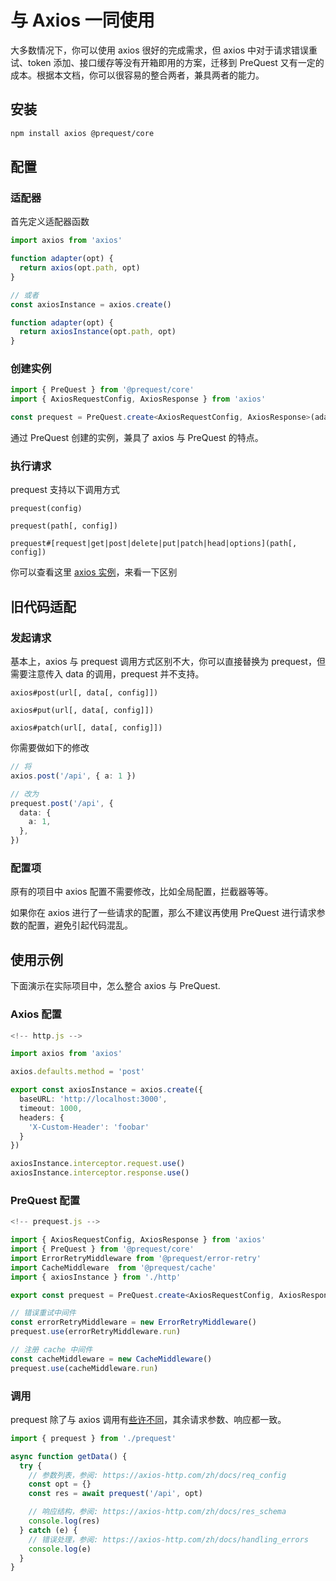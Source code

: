 # 与 Axios 一同使用

大多数情况下，你可以使用 axios 很好的完成需求，但 axios 中对于请求错误重试、token 添加、接口缓存等没有开箱即用的方案，迁移到 PreQuest 又有一定的成本。根据本文档，你可以很容易的整合两者，兼具两者的能力。

## 安装

```bash
npm install axios @prequest/core
```

## 配置

### 适配器

首先定义适配器函数

```ts
import axios from 'axios'

function adapter(opt) {
  return axios(opt.path, opt)
}

// 或者
const axiosInstance = axios.create()

function adapter(opt) {
  return axiosInstance(opt.path, opt)
}
```

### 创建实例

```ts
import { PreQuest } from '@prequest/core'
import { AxiosRequestConfig, AxiosResponse } from 'axios'

const prequest = PreQuest.create<AxiosRequestConfig, AxiosResponse>(adapter)
```

通过 PreQuest 创建的实例，兼具了 axios 与 PreQuest 的特点。

### 执行请求

prequest 支持以下调用方式

```text
prequest(config)

prequest(path[, config])

prequest#[request|get|post|delete|put|patch|head|options](path[, config])
```

你可以查看这里 [axios 实例](https://axios-http.com/zh/docs/instance)，来看一下区别

## 旧代码适配

### 发起请求

基本上，axios 与 prequest 调用方式区别不大，你可以直接替换为 prequest，但需要注意传入 data 的调用，prequest 并不支持。

```text
axios#post(url[, data[, config]])

axios#put(url[, data[, config]])

axios#patch(url[, data[, config]])
```

你需要做如下的修改

```ts
// 将
axios.post('/api', { a: 1 })

// 改为
prequest.post('/api', {
  data: {
    a: 1,
  },
})
```

### 配置项

原有的项目中 axios 配置不需要修改，比如全局配置，拦截器等等。

如果你在 axios 进行了一些请求的配置，那么不建议再使用 PreQuest 进行请求参数的配置，避免引起代码混乱。

## 使用示例

下面演示在实际项目中，怎么整合 axios 与 PreQuest.

### Axios 配置

```ts
<!-- http.js -->

import axios from 'axios'

axios.defaults.method = 'post'

export const axiosInstance = axios.create({
  baseURL: 'http://localhost:3000',
  timeout: 1000,
  headers: {
    'X-Custom-Header': 'foobar'
  }
})

axiosInstance.interceptor.request.use()
axiosInstance.interceptor.response.use()
```

### PreQuest 配置

```ts
<!-- prequest.js -->

import { AxiosRequestConfig, AxiosResponse } from 'axios'
import { PreQuest } from '@prequest/core'
import ErrorRetryMiddleware from '@prequest/error-retry'
import CacheMiddleware  from '@prequest/cache'
import { axiosInstance } from './http'

export const prequest = PreQuest.create<AxiosRequestConfig, AxiosResponse>(opt => axiosInstance(opt.path, opt))

// 错误重试中间件
const errorRetryMiddleware = new ErrorRetryMiddleware()
prequest.use(errorRetryMiddleware.run)

// 注册 cache 中间件
const cacheMiddleware = new CacheMiddleware()
prequest.use(cacheMiddleware.run)
```

### 调用

prequest 除了与 axios 调用有[些许不同](#发起请求)，其余请求参数、响应都一致。

```ts
import { prequest } from './prequest'

async function getData() {
  try {
    // 参数列表，参阅: https://axios-http.com/zh/docs/req_config
    const opt = {}
    const res = await prequest('/api', opt)

    // 响应结构，参阅: https://axios-http.com/zh/docs/res_schema
    console.log(res)
  } catch (e) {
    // 错误处理，参阅: https://axios-http.com/zh/docs/handling_errors
    console.log(e)
  }
}
```
